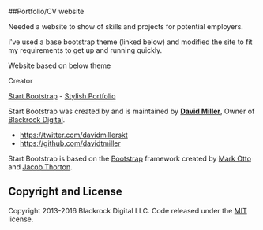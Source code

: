 ##Portfolio/CV website

Needed a website to show of skills and projects for potential employers.

I've used a base bootstrap theme (linked below) and modified the site to fit my requirements to get up and running quickly.




Website based on below theme

Creator

[Start Bootstrap](http://startbootstrap.com/) - [Stylish Portfolio](http://startbootstrap.com/template-overviews/stylish-portfolio/)

Start Bootstrap was created by and is maintained by **[David Miller](http://davidmiller.io/)**, Owner of [Blackrock Digital](http://blackrockdigital.io/).

* https://twitter.com/davidmillerskt
* https://github.com/davidtmiller

Start Bootstrap is based on the [Bootstrap](http://getbootstrap.com/) framework created by [Mark Otto](https://twitter.com/mdo) and [Jacob Thorton](https://twitter.com/fat).

## Copyright and License

Copyright 2013-2016 Blackrock Digital LLC. Code released under the [MIT](https://github.com/BlackrockDigital/startbootstrap-stylish-portfolio/blob/gh-pages/LICENSE) license.
